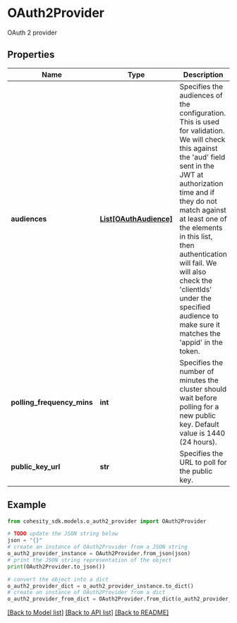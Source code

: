 # OAuth2Provider

OAuth 2 provider

## Properties

Name | Type | Description | Notes
------------ | ------------- | ------------- | -------------
**audiences** | [**List[OAuthAudience]**](OAuthAudience.md) | Specifies the audiences of the configuration. This is used for validation. We will check this against the &#39;aud&#39; field sent in the JWT at authorization time and if they do not match against at least one of the elements in this list, then authentication will fail. We will also check the &#39;clientIds&#39; under the specified audience to make sure it matches the &#39;appid&#39; in the token. | 
**polling_frequency_mins** | **int** | Specifies the number of minutes the cluster should wait before polling for a new public key. Default value is 1440 (24 hours). | [optional] [default to 1440]
**public_key_url** | **str** | Specifies the URL to poll for the public key. | 

## Example

```python
from cohesity_sdk.models.o_auth2_provider import OAuth2Provider

# TODO update the JSON string below
json = "{}"
# create an instance of OAuth2Provider from a JSON string
o_auth2_provider_instance = OAuth2Provider.from_json(json)
# print the JSON string representation of the object
print(OAuth2Provider.to_json())

# convert the object into a dict
o_auth2_provider_dict = o_auth2_provider_instance.to_dict()
# create an instance of OAuth2Provider from a dict
o_auth2_provider_from_dict = OAuth2Provider.from_dict(o_auth2_provider_dict)
```
[[Back to Model list]](../README.md#documentation-for-models) [[Back to API list]](../README.md#documentation-for-api-endpoints) [[Back to README]](../README.md)



